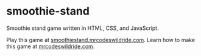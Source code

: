 # smoothie-stand

Smoothie stand game written in HTML, CSS, and JavaScript.

Play this game at [smoothiestand.mrcodeswildride.com](https://smoothiestand.mrcodeswildride.com/).
Learn how to make this game at [mrcodeswildride.com](https://www.mrcodeswildride.com/).